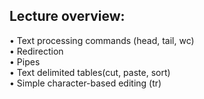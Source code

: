 ## Lecture overview:
• Text processing commands (head, tail, wc) <br>
• Redirection <br>
• Pipes <br>
• Text delimited tables(cut, paste, sort) <br>
• Simple character-based editing (tr) <br>